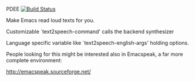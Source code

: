 PDEE [![Build Status](https://travis-ci.org/pdee/pdee.svg?branch=master)](https://travis-ci.org/pdee/pdee)

Make Emacs read loud texts for you.

Customizable `text2speech-command' calls the backend synthesizer

Language specific variable like `text2speech-english-args' holding
options.

People looking for this might be interested also in Emacspeak, a far more complete environment:

http://emacspeak.sourceforge.net/
